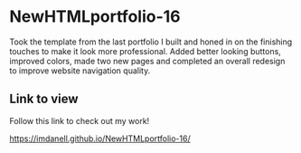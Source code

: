 # NewHTMLportfolio-16

Took the template from the last portfolio I built and honed in on the finishing touches to make it look more professional. Added better looking buttons, improved colors, made two new pages and completed an overall redesign to improve website navigation quality.

## Link to view

Follow this link to check out my work!   



https://imdanell.github.io/NewHTMLportfolio-16/
